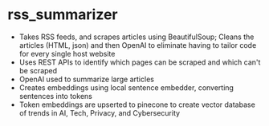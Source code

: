 ﻿# rss_summarizer

- Takes RSS feeds, and scrapes articles using BeautifulSoup; Cleans the articles (HTML, json) and then OpenAI to eliminate having to tailor code for every single host website
- Uses REST APIs to identify which pages can be scraped and which can't be scraped
- OpenAI used to summarize large articles
- Creates embeddings using local sentence embedder, converting sentences into tokens
- Token embeddings are upserted to pinecone to create vector database of trends in AI, Tech, Privacy, and Cybersecurity
